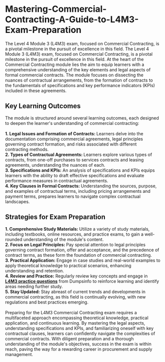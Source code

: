 # Mastering-Commercial-Contracting-A-Guide-to-L4M3-Exam-Preparation
The Level 4 Module 3 (L4M3) exam, focused on Commercial Contracting, is a pivotal milestone in the pursuit of excellence in this field.
The Level 4 Module 3 (L4M3) exam, focused on Commercial Contracting, is a pivotal milestone in the pursuit of excellence in this field. At the heart of the Commercial Contracting module lies the aim to equip learners with a comprehensive understanding of the key elements and legal aspects of formal commercial contracts. The module focuses on dissecting the nuances of contractual arrangements, from the formation of contracts to the fundamentals of specifications and key performance indicators (KPIs) included in these agreements.<br />
<h2>
	Key Learning Outcomes
</h2>
The module is structured around several learning outcomes, each designed to deepen the learner's understanding of commercial contracting:<br />
<br />
<strong>1. Legal Issues and Formation of Contracts: </strong>Learners delve into the documentation comprising commercial agreements, legal principles governing contract formation, and risks associated with different contracting methods.<br />
<strong>2. Types of Contractual Agreements: </strong>Learners explore various types of contracts, from one-off purchases to services contracts and leasing agreements, understanding the nuances of each.<br />
<strong>3. Specifications and KPIs:</strong> An analysis of specifications and KPIs equips learners with the ability to draft effective specifications and evaluate performance measures in contractual agreements.<br />
<strong>4. Key Clauses in Formal Contracts: </strong>Understanding the sources, purpose, and examples of contractual terms, including pricing arrangements and payment terms, prepares learners to navigate complex contractual landscapes.<br />
<h2>
	Strategies for Exam Preparation
</h2>
<strong>1. Comprehensive Study Materials: </strong>Utilize a variety of study materials, including textbooks, online resources, and practice exams, to gain a well-rounded understanding of the module's content.<br />
<strong>2. Focus on Legal Principles: </strong>Pay special attention to legal principles governing contract formation, offer and acceptance, and the precedence of contract terms, as these form the foundation of commercial contracting.<br />
<strong>3. Practical Application:</strong> Engage in case studies and real-world examples to apply theoretical knowledge to practical scenarios, enhancing understanding and retention.<br />
<strong>4. Review and Practice:</strong> Regularly review key concepts and engage in <strong><a href="https://www.dumpsinfo.com/exam/l4m3/" target="_blank">L4M3 practice questions</a></strong> from Dumpsinfo to reinforce learning and identify areas needing further study.<br />
<strong>5. Stay Updated: </strong>Stay abreast of current trends and developments in commercial contracting, as this field is continually evolving, with new regulations and best practices emerging.<br />
<br />
Preparing for the L4M3 Commercial Contracting exam requires a multifaceted approach encompassing theoretical knowledge, practical application, and continuous learning. By mastering the legal aspects, understanding specifications and KPIs, and familiarizing oneself with key contractual clauses, learners can confidently navigate the complexities of commercial contracts. With diligent preparation and a thorough understanding of the module's objectives, success in the exam is within reach, paving the way for a rewarding career in procurement and supply management.<br />
